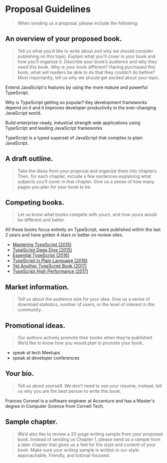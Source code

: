 # Proposal Guidelines

> When sending us a proposal, please include the following:

## An overview of your proposed book.

> Tell us what you’d like to write about and why we should consider publishing on this topic. Explain what you’ll cover in your book and how you’ll organize it. Describe your book’s audience and why they need this book. Why is your book different? Having purchased this book, what will readers be able to do that they couldn’t do before? Most importantly, tell us why we should get excited about your topic.

Extend JavaScript's features by using the more mature and powerful TypeScript.

Why is TypeScript getting so popular? Key development frameworks depend on it and it improves developer productivity in the ever-changing JavaScript world.

Build enterprise-ready, industrial strength web applications using TypeScript and leading JavaScript frameworks

TypeScript is a typed superset of JavaScript that compiles to plain JavaScript.

## A draft outline.

> Take the ideas from your proposal and organize them into chapters. Then, for each chapter, include a few sentences explaining what subjects you’ll cover in that chapter. Give us a sense of how many pages you plan for your book to be.

## Competing books.

> Let us know what books compete with yours, and how yours would be different and better.

All these books focus entirely on TypeScript, were published within the last 2 years and have gotten 4 stars or better on review sites.

- [Mastering TypeScript (2015)](https://www.packtpub.com/mapt/book/application_development/9781786468710)
- [TypeScript Deep Dive (2015)](https://www.gitbook.com/book/basarat/typescript)
- [Essential TypeScript (2016)](https://www.amazon.com/Essential-TypeScript-Jess-Chadwick-ebook/dp/B01FBPJHC0/ref=pd_cp_351_4?_encoding=UTF8&psc=1&refRID=H46N0B1P1FYXZMQF86X4)
- [TypeScript in Plain Language (2016)](https://www.amazon.com/TypeScript-Plain-Language-Comprehensive-Teach-Yourself-ebook/dp/B01MA5JA74/ref=sr_1_26?s=books&ie=UTF8&qid=1507789423&sr=1-26&keywords=typescript&refinements=p_72%3A1250221011)
- [Yet Another TypeScript Book (2017)](https://www.gitbook.com/book/pagalvin/yet-another-typescript-book/details)
- [TypeScript High Performance (2017)](https://www.amazon.com/TypeScript-High-Performance-Ajinkya-Kher/dp/1785288644/ref=sr_1_31?s=books&ie=UTF8&qid=1507789423&sr=1-31&keywords=typescript&refinements=p_72%3A1250221011)

## Market information.

> Tell us about the audience size for your idea. Give us a sense of download statistics, number of users, or the level of interest in the community.

## Promotional ideas.

> Our authors actively promote their books when they’re published. We’d like to know how you would plan to promote your book.

- speak at tech Meetups
- speak at developer conferences

## Your bio.

> Tell us about yourself. We don’t need to see your resume; instead, tell us why you are the best person to write this book.

Frances Coronel is a software engineer at Accenture and has a Master's degree in Computer Science from Cornell Tech.

## Sample chapter.

> We’d also like to review a 20-page writing sample from your proposed book. Instead of sending us Chapter 1, please send us a sample from a later chapter that gives us a feel for the style and content of your book. Make sure your writing sample is written in our style: approachable, friendly, and tutorial-focused.